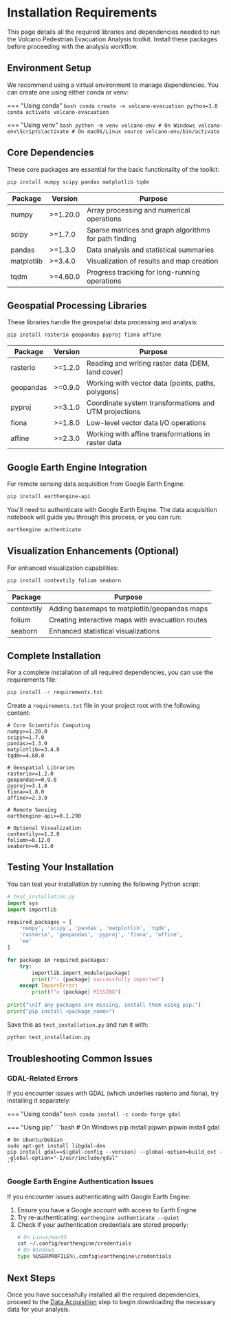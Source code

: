 # Installation Requirements

This page details all the required libraries and dependencies needed to run the Volcano Pedestrian Evacuation Analysis toolkit. Install these packages before proceeding with the analysis workflow.

## Environment Setup

We recommend using a virtual environment to manage dependencies. You can create one using either conda or venv:

=== "Using conda"
    ```bash
    conda create -n volcano-evacuation python=3.8
    conda activate volcano-evacuation
    ```

=== "Using venv"
    ```bash
    python -m venv volcano-env
    # On Windows
    volcano-env\Scripts\activate
    # On macOS/Linux
    source volcano-env/bin/activate
    ```

## Core Dependencies

These core packages are essential for the basic functionality of the toolkit:

```bash
pip install numpy scipy pandas matplotlib tqdm
```

| Package | Version | Purpose |
|---------|---------|---------|
| numpy | >=1.20.0 | Array processing and numerical operations |
| scipy | >=1.7.0 | Sparse matrices and graph algorithms for path finding |
| pandas | >=1.3.0 | Data analysis and statistical summaries |
| matplotlib | >=3.4.0 | Visualization of results and map creation |
| tqdm | >=4.60.0 | Progress tracking for long-running operations |

## Geospatial Processing Libraries

These libraries handle the geospatial data processing and analysis:

```bash
pip install rasterio geopandas pyproj fiona affine
```

| Package | Version | Purpose |
|---------|---------|---------|
| rasterio | >=1.2.0 | Reading and writing raster data (DEM, land cover) |
| geopandas | >=0.9.0 | Working with vector data (points, paths, polygons) |
| pyproj | >=3.1.0 | Coordinate system transformations and UTM projections |
| fiona | >=1.8.0 | Low-level vector data I/O operations |
| affine | >=2.3.0 | Working with affine transformations in raster data |

## Google Earth Engine Integration

For remote sensing data acquisition from Google Earth Engine:

```bash
pip install earthengine-api
```

You'll need to authenticate with Google Earth Engine. The data acquisition notebook will guide you through this process, or you can run:

```bash
earthengine authenticate
```

## Visualization Enhancements (Optional)

For enhanced visualization capabilities:

```bash
pip install contextily folium seaborn
```

| Package | Purpose |
|---------|---------|
| contextily | Adding basemaps to matplotlib/geopandas maps |
| folium | Creating interactive maps with evacuation routes |
| seaborn | Enhanced statistical visualizations |

## Complete Installation

For a complete installation of all required dependencies, you can use the requirements file:

```bash
pip install -r requirements.txt
```

Create a `requirements.txt` file in your project root with the following content:

```
# Core Scientific Computing
numpy>=1.20.0
scipy>=1.7.0
pandas>=1.3.0
matplotlib>=3.4.0
tqdm>=4.60.0

# Geospatial Libraries
rasterio>=1.2.0
geopandas>=0.9.0
pyproj>=3.1.0
fiona>=1.8.0
affine>=2.3.0

# Remote Sensing
earthengine-api>=0.1.290

# Optional Visualization
contextily>=1.2.0
folium>=0.12.0
seaborn>=0.11.0
```

## Testing Your Installation

You can test your installation by running the following Python script:

```python
# test_installation.py
import sys
import importlib

required_packages = [
    'numpy', 'scipy', 'pandas', 'matplotlib', 'tqdm',
    'rasterio', 'geopandas', 'pyproj', 'fiona', 'affine', 
    'ee'
]

for package in required_packages:
    try:
        importlib.import_module(package)
        print(f"✓ {package} successfully imported")
    except ImportError:
        print(f"✗ {package} MISSING")
        
print("\nIf any packages are missing, install them using pip:")
print("pip install <package_name>")
```

Save this as `test_installation.py` and run it with:

```bash
python test_installation.py
```

## Troubleshooting Common Issues

### GDAL-Related Errors

If you encounter issues with GDAL (which underlies rasterio and fiona), try installing it separately:

=== "Using conda"
    ```bash
    conda install -c conda-forge gdal
    ```

=== "Using pip"
    ```bash
    # On Windows
    pip install pipwin
    pipwin install gdal
    
    # On Ubuntu/Debian
    sudo apt-get install libgdal-dev
    pip install gdal==$(gdal-config --version) --global-option=build_ext --global-option="-I/usr/include/gdal"
    ```

### Google Earth Engine Authentication Issues

If you encounter issues authenticating with Google Earth Engine:

1. Ensure you have a Google account with access to Earth Engine
2. Try re-authenticating: `earthengine authenticate --quiet`
3. Check if your authentication credentials are stored properly:
   ```bash
   # On Linux/macOS
   cat ~/.config/earthengine/credentials
   # On Windows
   type %USERPROFILE%\.config\earthengine\credentials
   ```

## Next Steps

Once you have successfully installed all the required dependencies, proceed to the [Data Acquisition](data-acquisition.md) step to begin downloading the necessary data for your analysis.
